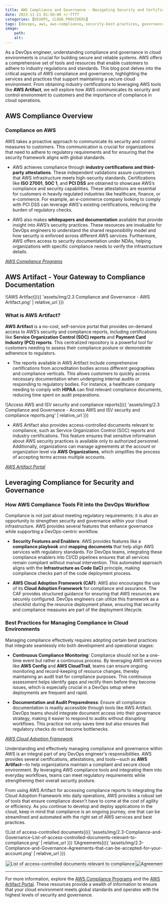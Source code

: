 ```yaml
---
title: AWS Compliance and Governance - Navigating Security and Certifications in the Cloud 
date: 2023-11-21 01:50:00 +/-TTTT
categories: [DEVOPS, CLOUD_PROVIDERS]
tags: [devops, aws, aws-compliance, security-best-practices, governance, certifications, cloud-security, aws-artifact]
image:
    path: 
    alt: 
---
```


As a DevOps engineer, understanding compliance and governance in cloud environments is crucial for building secure and reliable systems. AWS offers a comprehensive set of tools and resources that enable customers to adhere to industry regulations and standards. This blog post delves into the critical aspects of AWS compliance and governance, highlighting the services and practices that support maintaining a secure cloud environment. From obtaining industry certifications to leveraging AWS tools like **AWS Artifact**, we will explore how AWS communicates its security and control environment to customers and the importance of compliance in cloud operations.

## AWS Compliance Overview

### Compliance on AWS
AWS takes a proactive approach to communicate its security and control measures to customers. This communication is crucial for organizations that need to adhere to regulatory requirements and for ensuring that the security framework aligns with global standards.

- AWS achieves compliance through **industry certifications and third-party attestations**. These independent validations assure customers that AWS infrastructure meets high-security standards. Certifications like **ISO 27001**, **SOC 1**, and **PCI DSS** are obtained to showcase AWS’s compliance and security capabilities. These attestations are essential for customers in heavily regulated industries like healthcare, finance, or e-commerce. For example, an e-commerce company looking to comply with PCI DSS can leverage AWS's existing certifications, reducing the burden of regulatory checks.

- AWS also makes **whitepapers and documentation** available that provide insight into AWS’s security practices. These resources are invaluable for DevOps engineers to understand the shared responsibility model and how security is enforced across different AWS services. Furthermore, AWS offers access to security documentation under NDAs, helping organizations with specific compliance needs to verify the infrastructure details.

*[AWS Compliance Programs](https://aws.amazon.com/compliance/programs/)*

## AWS Artifact - Your Gateway to Compliance Documentation

![AWS Artifact]({{ 'assets/img/2.3 Compliance and Governance - AWS Artifact.png' | relative_url }})

### What is AWS Artifact?
**AWS Artifact** is a no-cost, self-service portal that provides on-demand access to AWS’s security and compliance reports, including certifications like **Service Organization Control (SOC) reports** and **Payment Card Industry (PCI) reports**. This centralized repository is a powerful tool for customers needing to assess their compliance posture or demonstrate adherence to regulators.

- The reports available in AWS Artifact include comprehensive certifications from accreditation bodies across different geographies and compliance verticals. This allows customers to quickly access necessary documentation when undergoing internal audits or responding to regulatory bodies. For instance, a healthcare company needing to comply with **HIPAA** can find relevant compliance documents, reducing time spent on audit preparations.

![Access AWS and ISV security and compliance reports]({{ 'assets/img/2.3 Compliance and Governance - Access AWS and ISV security and compliance reports.png' | relative_url }})

- AWS Artifact also provides access-controlled documents relevant to compliance, such as Service Organization Control (SOC) reports and industry certifications. This feature ensures that sensitive information about AWS security practices is available only to authorized personnel. Additionally, organizations can manage agreements at the account or organization level via **AWS Organizations**, which simplifies the process of accepting terms across multiple accounts.

*[AWS Artifact Portal](https://aws.amazon.com/artifact/)*

## Leveraging Compliance for Security and Governance

### How AWS Compliance Tools Fit into the DevOps Workflow
Compliance is not just about meeting regulatory requirements; it is also an opportunity to strengthen security and governance within your cloud infrastructure. AWS provides several features that enhance governance while supporting a DevOps-centric workflow.

- **Security Features and Enablers**: AWS provides features like a **compliance playbook** and **mapping documents** that help align AWS services with regulatory standards. For DevOps teams, integrating these compliance enablers into CI/CD pipelines ensures that all services remain compliant without manual intervention. This automated approach aligns with the **Infrastructure as Code (IaC)** principle, making compliance checks part of the code deployment process.

- **AWS Cloud Adoption Framework (CAF)**: AWS also encourages the use of its **Cloud Adoption Framework** for compliance and assurance. The CAF provides structured guidance for ensuring that AWS resources are securely configured. DevOps engineers can utilize this framework as a checklist during the resource deployment phase, ensuring that security and compliance measures are part of the deployment lifecycle.

### Best Practices for Managing Compliance in Cloud Environments
Managing compliance effectively requires adopting certain best practices that integrate seamlessly into both development and operational stages:

- **Continuous Compliance Monitoring**: Compliance should not be a one-time event but rather a continuous process. By leveraging AWS services like **AWS Config** and **AWS CloudTrail**, teams can ensure ongoing monitoring and record-keeping of resource changes, thereby maintaining an audit trail for compliance purposes. This continuous assessment helps identify gaps and rectify them before they become issues, which is especially crucial in a DevOps setup where deployments are frequent and rapid.

- **Documentation and Audit Preparedness**: Ensure all compliance documentation is readily accessible through tools like AWS Artifact. DevOps teams should integrate document access into their governance strategy, making it easier to respond to audits without disrupting workflows. This practice not only saves time but also ensures that regulatory checks do not become bottlenecks.

*[AWS Cloud Adoption Framework](https://aws.amazon.com/architecture/cloud-adoption-framework/)*

Understanding and effectively managing compliance and governance within AWS is an integral part of any DevOps engineer's responsibilities. AWS provides several certifications, attestations, and tools—such as **AWS Artifact**—to help organizations maintain a compliant and secure cloud environment. By leveraging AWS compliance tools and integrating them into everyday workflows, teams can meet regulatory requirements while strengthening their overall security posture.

From using AWS Artifact for accessing compliance reports to integrating the Cloud Adoption Framework into daily operations, AWS provides a robust set of tools that ensure compliance doesn't have to come at the cost of agility or efficiency. As you continue to develop and deploy applications in the cloud, keep in mind that compliance is an ongoing journey, one that can be streamlined and automated with the right set of AWS services and best practices.

![List of access-controlled documents]({{ 'assets/img/2.3-Compliance-and-Governance-List-of-access-controlled-documents-relevant-to-compliance.png' | relative_url }})
![Agreements]({{ 'assets/img/2.3-Compliance-and-Governance-Agreements-that-can-be-accepted-for-your-account.png' | relative_url }})

<div id="carousel" style="display: flex; overflow: hidden;">
  <div style="flex-shrink: 0;">
    <img src="{{ 'assets/img/2.3-Compliance-and-Governance-List-of-access-controlled-documents-relevant-to-compliance.png' | relative_url }}" alt="List of access-controlled documents relevant to compliance" style="width: 100%; height: auto;">
  </div>
  <div style="flex-shrink: 0;">
    <img src="{{ 'assets/img/2.3-Compliance-and-Governance-Agreements-that-can-be-accepted-for-your-account.png' | relative_url }}" alt="Agreements that can be accepted for your account" style="width: 100%; height: auto;">
  </div>
</div>

---

For more information, explore the [AWS Compliance Programs](https://aws.amazon.com/compliance/programs/) and the [AWS Artifact Portal](https://aws.amazon.com/artifact/). These resources provide a wealth of information to ensure that your cloud environment meets global standards and operates with the highest levels of security and governance.
